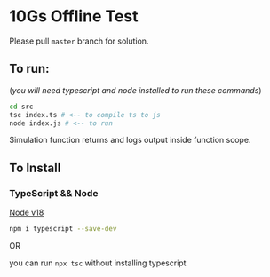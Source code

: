 # 10Gs Offline Test

Please pull `master` branch for solution.

## To run:

(_you will need typescript and node installed to run these commands_)

```sh
cd src
tsc index.ts # <-- to compile ts to js
node index.js # <-- to run
```

Simulation function returns and logs output inside function scope.

## To Install
### TypeScript && Node

[Node v18](https://nodejs.dev/en/download/)

```sh
npm i typescript --save-dev 
```

OR

you can run `npx tsc` without installing typescript

